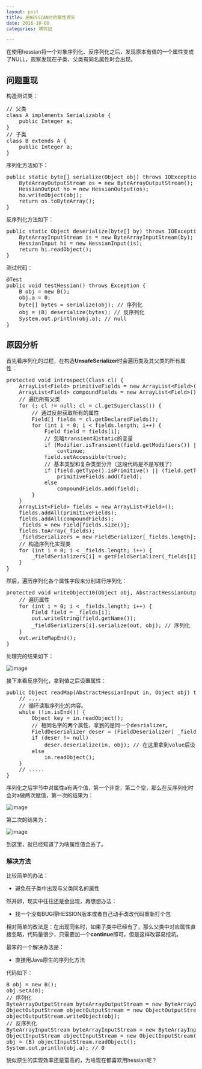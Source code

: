 ```yaml
---
layout: post
title: 用HESSIAN时的属性丢失
date: 2016-10-08
categories: 填坑记

---
```


在使用hessian将一个对象序列化、反序列化之后，发现原本有值的一个属性变成了NULL，观察发现在子类、父类有同名属性时会出现。

## 问题重现

构造测试类：

<pre class="prettyprint">
// 父类
class A implements Serializable {
    public Integer a;
}
// 子类
class B extends A {
    public Integer a;
}
</pre >

序列化方法如下：

<pre class="prettyprint">
public static byte[] serialize(Object obj) throws IOException {
    ByteArrayOutputStream os = new ByteArrayOutputStream();
    HessianOutput ho = new HessianOutput(os);
    ho.writeObject(obj);
    return os.toByteArray();
}
</pre>

反序列化方法如下：

<pre class="prettyprint">
public static Object deserialize(byte[] by) throws IOException {
    ByteArrayInputStream is = new ByteArrayInputStream(by);
    HessianInput hi = new HessianInput(is);
    return hi.readObject();
}
</pre>

测试代码：

<pre class="prettyprint">
@Test
public void testHessian() throws Exception {
    B obj = new B();
    obj.a = 0;
    byte[] bytes = serialize(obj); // 序列化
    obj = (B) deserialize(bytes); // 反序列化
    System.out.println(obj.a); // null
}
</pre>

## 原因分析

首先看序列化的过程，在构造**UnsafeSerializer**时会遍历类及其父类的所有属性：

<pre class="prettyprint">
protected void introspect(Class<?> cl) {
    ArrayList&lt;Field&gt; primitiveFields = new ArrayList&lt;Field&gt;();
    ArrayList&lt;Field&gt; compoundFields = new ArrayList&lt;Field&gt;();
    // 遍历所有父类
    for (; cl != null; cl = cl.getSuperclass()) {
        // 通过反射获取所有的属性
        Field[] fields = cl.getDeclaredFields();
        for (int i = 0; i < fields.length; i++) {
            Field field = fields[i];
            // 忽略transient和static的变量
            if (Modifier.isTransient(field.getModifiers()) || Modifier.isStatic(field.getModifiers()))
                continue;
            field.setAccessible(true);
            // 基本类型和复杂类型分开（这段代码是不是写残了）
            if (field.getType().isPrimitive() || (field.getType().getName().startsWith("java.lang.") && !field.getType().equals(Object.class)))
                primitiveFields.add(field);
            else
                compoundFields.add(field);
        }
    }
    ArrayList&lt;Field&gt; fields = new ArrayList&lt;Field&gt;();
    fields.addAll(primitiveFields);
    fields.addAll(compoundFields);
    _fields = new Field[fields.size()];
    fields.toArray(_fields);
    _fieldSerializers = new FieldSerializer[_fields.length];
    // 构造序列化实现类
    for (int i = 0; i &lt; _fields.length; i++) {
        _fieldSerializers[i] = getFieldSerializer(_fields[i]);
    }
}
</pre>

然后，遍历序列化各个属性字段来分别进行序列化：

<pre class="prettyprint">
protected void writeObject10(Object obj, AbstractHessianOutput out) throws IOException {
    // 遍历属性
    for (int i = 0; i &lt; _fields.length; i++) {
        Field field = _fields[i];
        out.writeString(field.getName());
        _fieldSerializers[i].serialize(out, obj); // 序列化
    }
    out.writeMapEnd();
}
</pre>

处理完的结果如下：

![image](http://git.cn-hangzhou.oss.aliyun-inc.com/uploads/tianchi.gzt/note/3851da49069dca6c95d6d59ef9f729f2/image.png)

接下来看反序列化，拿到值之后设置属性：

<pre class="prettyprint">
public Object readMap(AbstractHessianInput in, Object obj) throws IOException {
    // ....
    // 循环读取序列化的内容。
    while (!in.isEnd()) {
        Object key = in.readObject();
        // 相同名字的两个属性，拿到的是同一个desrializer。
        FieldDeserializer deser = (FieldDeserializer) _fieldMap.get(key);
        if (deser != null)
            deser.deserialize(in, obj); // 在这里拿到value后设置到对应的属性中。
        else
            in.readObject();
    }
    // .....
}
</pre>

序列化之后字节中对属性a有两个值，第一个非空，第二个空，那么在反序列化时会对a做两次赋值，第一次的结果为：

![image](http://git.cn-hangzhou.oss.aliyun-inc.com/uploads/tianchi.gzt/note/5dfebe57b317a098df5d26982e3fbc65/image.png)

第二次的结果为：

![image](http://git.cn-hangzhou.oss.aliyun-inc.com/uploads/tianchi.gzt/note/d33314b2337611bd8f20e709e23435c7/image.png)

到这里，就已经知道了为啥属性值会丢了。

### 解决方法

比较简单的办法：

- 避免在子类中出现与父类同名的属性

然并卵，现实中往往还是会出现，再想想办法：

- 找一个没有BUG得HESSION版本或者自己动手改改代码重新打个包

相对简单的改法是：在出现同名时，如果子类中已经有了，那么父类中对应属性直接忽略，代码量很少，只需要加一个**continue**即可，但是这样改容易挖坑。

最笨的一个解决办法是：

- 直接用Java原生的序列化方法

代码如下：

<pre class="prettyprint">
B obj = new B();
obj.setA(0);
// 序列化
ByteArrayOutputStream byteArrayOutputStream = new ByteArrayOutputStream();
ObjectOutputStream objectOutputStream = new ObjectOutputStream(byteArrayOutputStream);
objectOutputStream.writeObject(obj);
// 反序列化
ByteArrayInputStream byteArrayInputStream = new ByteArrayInputStream(byteArrayOutputStream.toByteArray());
ObjectInputStream objectInputStream = new ObjectInputStream(byteArrayInputStream);
obj = (B) objectInputStream.readObject();
System.out.println(obj.a); // 0
</pre>

貌似原生的实现效率还是蛮高的，为啥现在都喜欢用hessian呢？
